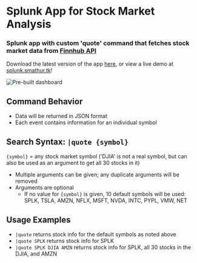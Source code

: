 # Splunk App for Stock Market Analysis
### Splunk app with custom 'quote' command that fetches stock market data from [Finnhub API](https://finnhub.io/docs/api)
Download the latest version of the app [here](https://github.com/sidward35/splunk-stocks-analysis/releases/download/v0.8.1/splunk-stocks-analysis.spl), or view a live demo at [splunk.smathur.tk](http://splunk.smathur.tk)!

![Pre-built dashboard](https://i.imgur.com/vQhmrwY.png)

## Command Behavior
- Data will be returned in JSON format
- Each event contains information for an individual symbol

## Search Syntax: `|quote {symbol}`
`{symbol}` = any stock market symbol ('DJIA' is not a real symbol, but can also be used as an argument to get all 30 stocks in it)
- Multiple arguments can be given; any duplicate arguments will be removed
- Arguments are optional
  - If no value for `{symbol}` is given, 10 default symbols will be used: SPLK, TSLA, AMZN, NFLX, MSFT, NVDA, INTC, PYPL, VMW, NET

## Usage Examples
- `|quote` returns stock info for the default symbols as noted above
- `|quote SPLK` returns stock info for SPLK
- `|quote SPLK DJIA AMZN` returns stock info for SPLK, all 30 stocks in the DJIA, and AMZN
